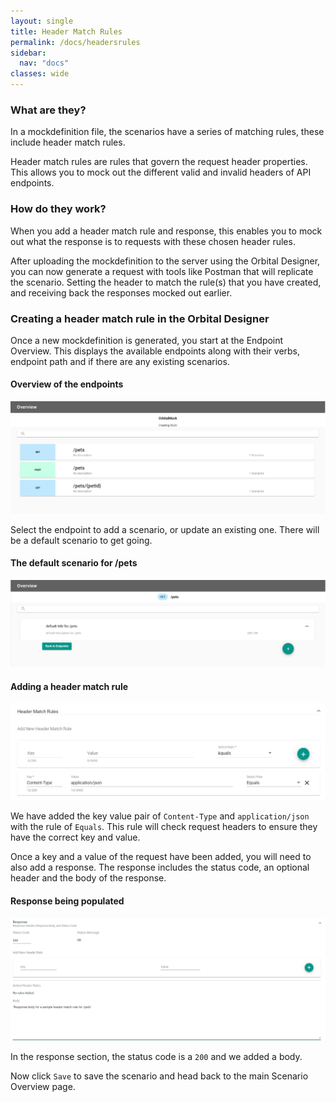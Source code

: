```yaml
---
layout: single
title: Header Match Rules
permalink: /docs/headersrules
sidebar:
  nav: "docs"
classes: wide
---
```


### What are they?

In a mockdefinition file, the scenarios have a series of matching rules, these include header match rules.

Header match rules are rules that govern the request header properties. This allows you to mock out the different
valid and invalid headers of API endpoints.

### How do they work?

When you add a header match rule and response, this enables you to mock out what the response is to requests with 
these chosen header rules.

After uploading the mockdefinition to the server using the Orbital Designer, you can now generate a request with 
tools like Postman that will replicate the scenario. Setting the header to match the rule(s) that you have created,
and receiving back the responses mocked out earlier.

### Creating a header match rule in the Orbital Designer

Once a new mockdefinition is generated, you start at the Endpoint Overview. This displays the available endpoints
along with their verbs, endpoint path and if there are any existing scenarios.

#### Overview of the endpoints

![Endpoint Overview](/Orbital-Docs/assets/images/orbital-ui/endpointoverview.png)

Select the endpoint to add a scenario, or update an existing one. There will be a default scenario to get going.

#### The default scenario for /pets

![Scenario Overview](/Orbital-Docs/assets/images/orbital-ui/scenariooverview.png)

#### Adding a header match rule

![Header Request Match - Request](/Orbital-Docs/assets/images/request-match-rules/addingheadermatchrule.png)

We have added the key value pair of ```Content-Type``` and ```application/json``` with the rule of ```Equals```. This
rule will check request headers to ensure they have the correct key and value.

Once a key and a value of the request have been added, you will need to also add a response. The response includes
the status code, an optional header and the body of the response. 

#### Response being populated

![Header Request Match - Response](/Orbital-Docs/assets/images/request-match-rules/addingheadermatchruleresponse.png)

In the response section, the status code is a ```200``` and we added a body.

Now click ```Save``` to save the scenario and head back to the main Scenario Overview page.

